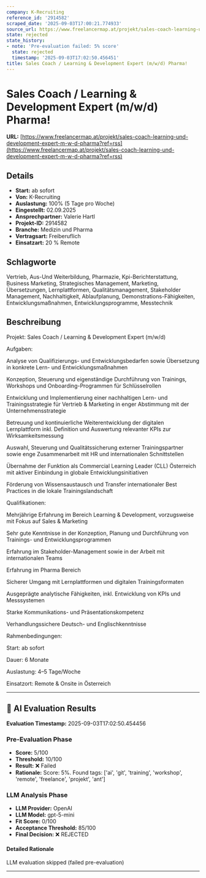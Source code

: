 ```yaml
---
company: K-Recruiting
reference_id: '2914582'
scraped_date: '2025-09-03T17:00:21.774933'
source_url: https://www.freelancermap.at/projekt/sales-coach-learning-und-development-expert-m-w-d-pharma?ref=rss
state: rejected
state_history:
- note: 'Pre-evaluation failed: 5% score'
  state: rejected
  timestamp: '2025-09-03T17:02:50.456451'
title: Sales Coach / Learning & Development Expert (m/w/d) Pharma!
---
```



# Sales Coach / Learning & Development Expert (m/w/d) Pharma!
**URL:** [https://www.freelancermap.at/projekt/sales-coach-learning-und-development-expert-m-w-d-pharma?ref=rss](https://www.freelancermap.at/projekt/sales-coach-learning-und-development-expert-m-w-d-pharma?ref=rss)
## Details
- **Start:** ab sofort
- **Von:** K-Recruiting
- **Auslastung:** 100% (5 Tage pro Woche)
- **Eingestellt:** 02.09.2025
- **Ansprechpartner:** Valerie Hartl
- **Projekt-ID:** 2914582
- **Branche:** Medizin und Pharma
- **Vertragsart:** Freiberuflich
- **Einsatzart:** 20
                                                % Remote

## Schlagworte
Vertrieb, Aus-Und Weiterbildung, Pharmazie, Kpi-Berichterstattung, Business Marketing, Strategisches Management, Marketing, Übersetzungen, Lernplattformen, Qualitätsmanagement, Stakeholder Management, Nachhaltigkeit, Ablaufplanung, Demonstrations-Fähigkeiten, Entwicklungsmaßnahmen, Entwicklungsprogramme, Messtechnik

## Beschreibung
Projekt: Sales Coach / Learning & Development Expert (m/w/d)

Aufgaben:

Analyse von Qualifizierungs- und Entwicklungsbedarfen sowie Übersetzung in konkrete Lern- und Entwicklungsmaßnahmen

Konzeption, Steuerung und eigenständige Durchführung von Trainings, Workshops und Onboarding-Programmen für Schlüsselrollen

Entwicklung und Implementierung einer nachhaltigen Lern- und Trainingsstrategie für Vertrieb & Marketing in enger Abstimmung mit der Unternehmensstrategie

Betreuung und kontinuierliche Weiterentwicklung der digitalen Lernplattform inkl. Definition und Auswertung relevanter KPIs zur Wirksamkeitsmessung

Auswahl, Steuerung und Qualitätssicherung externer Trainingspartner sowie enge Zusammenarbeit mit HR und internationalen Schnittstellen

Übernahme der Funktion als Commercial Learning Leader (CLL) Österreich mit aktiver Einbindung in globale Entwicklungsinitiativen

Förderung von Wissensaustausch und Transfer internationaler Best Practices in die lokale Trainingslandschaft

Qualifikationen:

Mehrjährige Erfahrung im Bereich Learning & Development, vorzugsweise mit Fokus auf Sales & Marketing

Sehr gute Kenntnisse in der Konzeption, Planung und Durchführung von Trainings- und Entwicklungsprogrammen

Erfahrung im Stakeholder-Management sowie in der Arbeit mit internationalen Teams

Erfahrung im Pharma Bereich

Sicherer Umgang mit Lernplattformen und digitalen Trainingsformaten

Ausgeprägte analytische Fähigkeiten, inkl. Entwicklung von KPIs und Messsystemen

Starke Kommunikations- und Präsentationskompetenz

Verhandlungssichere Deutsch- und Englischkenntnisse

Rahmenbedingungen:

Start: ab sofort

Dauer: 6 Monate

Auslastung: 4–5 Tage/Woche

Einsatzort: Remote & Onsite in Österreich

---

## 🤖 AI Evaluation Results

**Evaluation Timestamp:** 2025-09-03T17:02:50.454456

### Pre-Evaluation Phase
- **Score:** 5/100
- **Threshold:** 10/100
- **Result:** ❌ Failed
- **Rationale:** Score: 5%. Found tags: ['ai', 'git', 'training', 'workshop', 'remote', 'freelance', 'projekt', 'ant']

### LLM Analysis Phase
- **LLM Provider:** OpenAI
- **LLM Model:** gpt-5-mini
- **Fit Score:** 0/100
- **Acceptance Threshold:** 85/100
- **Final Decision:** ❌ REJECTED

#### Detailed Rationale
LLM evaluation skipped (failed pre-evaluation)

---
